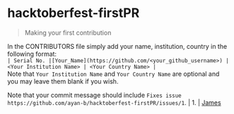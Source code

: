 # hacktoberfest-firstPR
> Making your first contribution

In the CONTRIBUTORS file simply add your name, institution, country in the following format:  
`| Serial No. |[Your_Name](https://github.com/<your_github_username>) | <Your Institution Name> | <Your Country Name> |`  
Note that `Your Institution Name` and `Your Country Name` are optional and you may leave them blank if you wish.

Note that your commit message should include `Fixes issue https://github.com/ayan-b/hacktoberfest-firstPR/issues/1`.
| 1. | [James](https://github.com/james-flynn-ie)